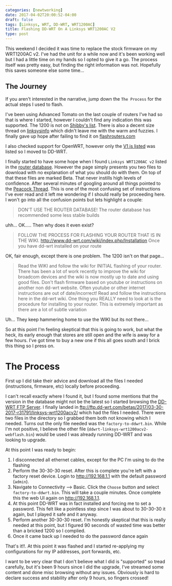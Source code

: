 ```yaml
---
categories: [newtworking]
date: 2017-04-02T20:00:52-04:00
draft: false
tags: [Linksys, WRT, DD-WRT, WRT1200AC]
title: Flashing DD-WRT On A Linksys WRT1200AC V2
type: post
---
```

This weekend I decided it was time to replace the stock firmware on my WRT1200AC v2. 
I've had the unit for a while now and it's been working well but I had a little time 
on my hands so I opted to give it a go. 
The process itself was pretty easy, but finding the right information was not. Hopefully this saves someone else some time...

<!--more-->

## The Journey
If you aren't interested in the narrative, jump down the `The Process` for the actual steps
I used to flash.

I've been using Advanced Tomato on the last couple of routers I've had so that is where I started, however I couldn't find any indication this was supported. The 1200 is not on [Shibby's list](http://tomato.groov.pl/?page_id=69). There is also a decent size thread on [linksysinfo](http://www.linksysinfo.org/index.php?threads/porting-tomato-firmware-to-other-platforms.69976/page-2) which didn't leave me with the warm and fuzzies. I finally gave up hope after failing to find it on [flashrouters.com](https://www.flashrouters.com/routers/router-types/tomato?limit=36)

I also checked support for OpenWRT, however only the [V1 is listed](https://wiki.openwrt.org/toh/linksys/wrt_ac_series) was listed so I moved to DD-WRT.

I finally started to have some hope when I found `Linksys WRT1200AC v2` listed in the [router database](https://www.dd-wrt.com/site/support/router-database). However the page simply presents you two files to download with no explanation of what you should do with them. 
On top of that these files are marked Beta. That never instills high levels of confidence.
After several minutes of googling around all things pointed to the [Peacock Thread](http://www.dd-wrt.com/phpBB2/viewtopic.php?t=51486). This is one of the most confusing set of instructions I've ever read and it left me wondering if I should really be proceeding here. I won't go into all the confusion points but lets highlight a couple:

> DON'T USE THE ROUTER DATABASE! The router database has recommended some less stable builds

uhh... OK..... Then why does it even exist?

> FOLLOW THE PROCESS FOR FLASHING YOUR ROUTER THAT IS IN THE WIKI. 
> http://www.dd-wrt.com/wiki/index.php/Installation 
> Once you have dd-wrt installed on your route

OK, fair enough, except there is one problem. The 1200 isn't on that page...


>  Read the WIKI and follow the wiki for INITIAL flashing of your router. There has been a lot of work recently to improve the wiki for broadcom devices and the wiki is now mostly up to date and using good files. Don't flash firmware based on youtube or instructions on another non dd-wrt website. Often youtube or other internet instructions are out of date/incorrect! Read and follow the instructions here in the dd-wrt wiki. 
One thing you REALLY need to look at is the procedure for installing to your router. This is extremely important as there are a lot of subtle variation

Uh... They keep hammering home to use the WIKI but its not there... 

So at this point I'm feeling skeptical that this is going to work, but what the heck, its early enough that stores are still open and the wife is away for a few hours. I've got time to buy a new one if this all goes south and I brick this thing so I press on.

# The Process
First up I did take their advice and download all the files I needed (instructions, firmware, etc) locally before proceeding.

I can't recall exactly where I found it, but I found some mentions that the version in the database might not be the latest so I started browsing the [DD-WRT FTP Server](ftp://ftp.dd-wrt.com). I finally landed in ftp://ftp.dd-wrt.com/betas/2017/03-30-2017-r31791/linksys-wrt1200acv2/ which had the files I needed.
There were two files in the directory so I grabbed them both not knowing which I needed. Turns out the only file needed was the `factory-to-ddwrt.bin`. While I'm not positive, I believe the other file (`ddwrt-linksys-wrt1200acv2-webflash.bin`) would be used I was already running DD-WRT and was looking to upgrade.

At this point I was ready to begin:

1. I disconnected all ethernet cables, except for the PC I'm using to do the flashing
1. Perform the 30-30-30 reset. After this is complete you're left with a factory reset device. Login to http://192.168.1.1 with the default password (`admin`). 
1. Navigate to Connectivity --> Basic. Click the `Choose` button and select `factory-to-ddwrt.bin`. This will take a couple minutes. Once complete this the web UI again on http://192.168.1.1. 
1. At this point DD-WRT was in fact installed and forcing me to set a password. This felt like a pointless step since I was about to 30-30-30 it again, but I played it safe and it anyway. 
1. Perform another 30-30-30 reset. I'm honestly skeptical that this is really needed at this point, but I figured 90 seconds of wasted time was better than a bricked 1200 so I complied.
1. Once it came back up I needed to do the password dance again


That's it!!. At this point it was flashed and I started re-applying my configurations for my IP addresses, port forwards, etc.

I want to be very clear that I don't believe what I did is "supported" so tread carefully, but it's been 9 hours since I did the upgrade, I've streamed some content and done misc browsing without any issues. Obviously is hard to declare success and stability after only 9 hours, so fingers crossed!






